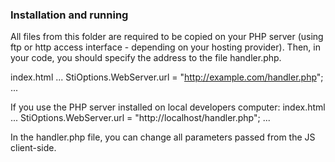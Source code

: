 
### Installation and running
All files from this folder are required to be copied on your PHP server (using ftp or http access interface - depending on your hosting provider). Then, in your code, you should specify the address to the file handler.php.

index.html
...
StiOptions.WebServer.url = "http://example.com/handler.php";
...

If you use the PHP server installed on local developers computer:
index.html
...
StiOptions.WebServer.url = "http://localhost/handler.php";
...

In the handler.php file, you can change all parameters passed from the JS client-side.